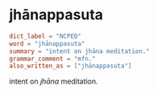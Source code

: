 # jhānappasuta

``` toml
dict_label = "NCPED"
word = "jhānappasuta"
summary = "intent on jhāna meditation."
grammar_comment = "mfn."
also_written_as = ["jhānappasuta"]
```

intent on *jhāna* meditation.

